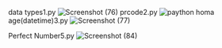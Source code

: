 data types1.py
![Screenshot (76)](https://github.com/HomaYaghuobian/class_python/assets/140716080/a1c55142-ca72-4279-8591-e6f7086fc98b)
prcode2.py
![paython homa](https://github.com/HomaYaghuobian/class_python/assets/140716080/47842307-0442-4375-8977-3f30799fc0d9)
age(datetime)3.py
![Screenshot (77)](https://github.com/HomaYaghuobian/class_python/assets/140716080/2c9f46b7-e7cd-4ffa-8c05-5074f8234886)


Perfect Number5.py
![Screenshot (84)](https://github.com/HomaYaghuobian/class_python/assets/140716080/6918370c-83f7-413b-86cc-fbbb02065c33)
